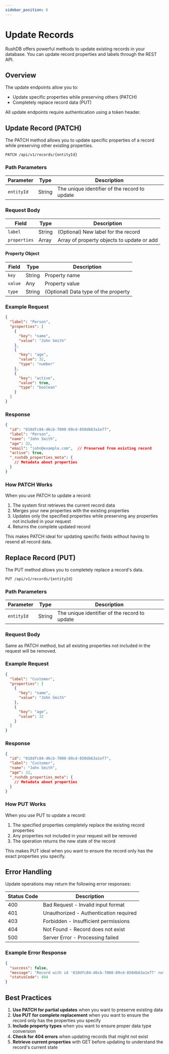 ```yaml
---
sidebar_position: 6
---
```


# Update Records

RushDB offers powerful methods to update existing records in your database. You can update record properties and labels through the REST API.

## Overview

The update endpoints allow you to:
- Update specific properties while preserving others (PATCH)
- Completely replace record data (PUT)

All update endpoints require authentication using a token header.

## Update Record (PATCH)

The PATCH method allows you to update specific properties of a record while preserving other existing properties.

```http
PATCH /api/v1/records/{entityId}
```

### Path Parameters

| Parameter | Type | Description |
|-----------|------|-------------|
| `entityId` | String | The unique identifier of the record to update |

### Request Body

| Field | Type | Description |
|-------|------|-------------|
| `label` | String | (Optional) New label for the record |
| `properties` | Array | Array of property objects to update or add |

#### Property Object

| Field | Type | Description |
|-------|------|-------------|
| `key` | String | Property name |
| `value` | Any | Property value |
| `type` | String | (Optional) Data type of the property |

### Example Request

```json
{
  "label": "Person",
  "properties": [
    {
      "key": "name",
      "value": "John Smith"
    },
    {
      "key": "age",
      "value": 32,
      "type": "number"
    },
    {
      "key": "active",
      "value": true,
      "type": "boolean"
    }
  ]
}
```

### Response

```json
{
  "id": "018dfc84-d6cb-7000-89cd-850db63a1e77",
  "label": "Person",
  "name": "John Smith",
  "age": 32,
  "email": "john@example.com",  // Preserved from existing record
  "active": true,
  "_rushdb_properties_meta": {
    // Metadata about properties
  }
}
```

### How PATCH Works

When you use PATCH to update a record:
1. The system first retrieves the current record data
2. Merges your new properties with the existing properties
3. Updates only the specified properties while preserving any properties not included in your request
4. Returns the complete updated record

This makes PATCH ideal for updating specific fields without having to resend all record data.

## Replace Record (PUT)

The PUT method allows you to completely replace a record's data.

```http
PUT /api/v1/records/{entityId}
```

### Path Parameters

| Parameter | Type | Description |
|-----------|------|-------------|
| `entityId` | String | The unique identifier of the record to update |

### Request Body

Same as PATCH method, but all existing properties not included in the request will be removed.

### Example Request

```json
{
  "label": "Customer",
  "properties": [
    {
      "key": "name",
      "value": "John Smith"
    },
    {
      "key": "age",
      "value": 32
    }
  ]
}
```

### Response

```json
{
  "id": "018dfc84-d6cb-7000-89cd-850db63a1e77",
  "label": "Customer",
  "name": "John Smith",
  "age": 32,
  "_rushdb_properties_meta": {
    // Metadata about properties
  }
}
```

### How PUT Works

When you use PUT to update a record:
1. The specified properties completely replace the existing record properties
2. Any properties not included in your request will be removed
3. The operation returns the new state of the record

This makes PUT ideal when you want to ensure the record only has the exact properties you specify.

## Error Handling

Update operations may return the following error responses:

| Status Code | Description |
|-------------|-------------|
| 400 | Bad Request - Invalid input format |
| 401 | Unauthorized - Authentication required |
| 403 | Forbidden - Insufficient permissions |
| 404 | Not Found - Record does not exist |
| 500 | Server Error - Processing failed |

### Example Error Response

```json
{
  "success": false,
  "message": "Record with id '018dfc84-d6cb-7000-89cd-850db63a1e77' not found",
  "statusCode": 404
}
```

## Best Practices

1. **Use PATCH for partial updates** when you want to preserve existing data
2. **Use PUT for complete replacement** when you want to ensure the record only has the properties you specify
3. **Include property types** when you want to ensure proper data type conversion
4. **Check for 404 errors** when updating records that might not exist
5. **Retrieve current properties** with GET before updating to understand the record's current state

